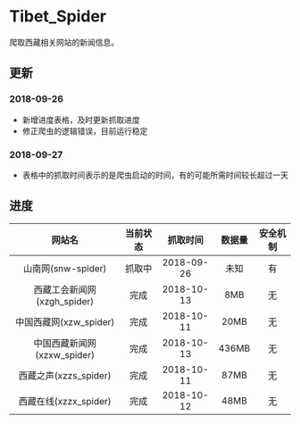 # Tibet_Spider
爬取西藏相关网站的新闻信息。
## 更新
### 2018-09-26
* 新增进度表格，及时更新抓取进度
* 修正爬虫的逻辑错误，目前运行稳定
### 2018-09-27
* 表格中的抓取时间表示的是爬虫启动的时间，有的可能所需时间较长超过一天
## 进度

| 网站名 | 当前状态 | 抓取时间 | 数据量 | 安全机制 |
| :---: | :---: | :---: | :--: | :--: |
| 山南网(snw-spider) | 抓取中 | 2018-09-26 | 未知 | 有 |
| 西藏工会新闻网(xzgh_spider) | 完成 | 2018-10-13 | 8MB | 无 |
| 中国西藏网(xzw_spider) | 完成 | 2018-10-11 | 20MB | 无 |
| 中国西藏新闻网(xzxw_spider) | 完成 | 2018-10-13 | 436MB | 无 |
| 西藏之声(xzzs_spider) | 完成 | 2018-10-11 | 87MB | 无 |
| 西藏在线(xzzx_spider) | 完成 | 2018-10-12 | 48MB | 无 |
